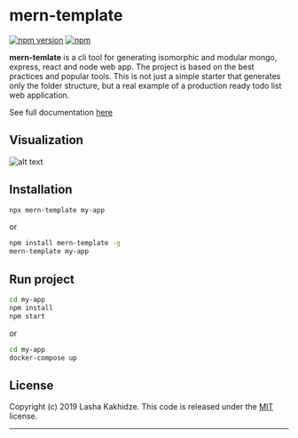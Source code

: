 # mern-template

[![npm version](https://badge.fury.io/js/mern-template.svg)](https://badge.fury.io/js/mern-template)
[![npm](https://img.shields.io/npm/dt/mern-template.svg?maxAge=2592000)](https://www.npmjs.com/package/mern-template)

**mern-temlate** is a cli tool for generating isomorphic and modular mongo, express, react and node web app. The project is based on the best practices and popular tools. This is not just a simple starter that generates only the folder structure, but a real example of a production ready todo list web application.

See full documentation [here](https://github.com/kaxi1993/mern-template/wiki)

## Visualization
![alt text](http://kaxi1993.github.io/images/projects/mern-template/todo.gif)

## Installation
```bash
npx mern-template my-app
```

or

```bash
npm install mern-template -g
mern-template my-app
```

## Run project

```bash
cd my-app
npm install
npm start
```

or

```bash
cd my-app
docker-compose up
```

## License
Copyright (c) 2019 Lasha Kakhidze. This code is released under the [MIT](https://github.com/kaxi1993/mern-template/blob/master/LICENSE) license.

***
